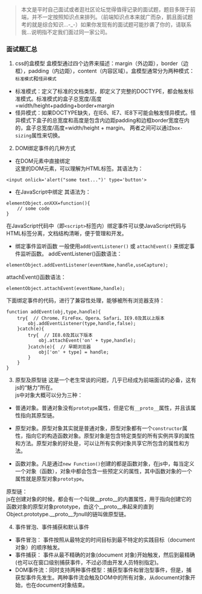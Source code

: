 > 本文是平时自己面试或者逛社区论坛觉得值得记录的面试题，题目多限于前端，并不一定按照知识点来排列。（前端知识点本来就广而杂，鹅且面试题考的就是综合知识...-_-）如果你发现有的面试题可能抄袭了你的，请联系我...说明指不定我们面过同一家公司。

### 面试题汇总
1. css的盒模型
盒模型通过四个边界来描述：margin（外边距），border（边框），padding（内边距），content（内容区域）。盒模型通常分为两种模式：`标准模式`和`怪异模式`
- 标准模式：定义了标准的文档类型，即定义了完整的DOCTYPE，都会触发标准模式。标准模式的盒子总宽度/高度=width/height+padding+border+margin
- 怪异模式：如果DOCTYPE缺失，在IE6、IE7、IE8下可能会触发怪异模式。怪异模式下盒子的总宽度和高度是包含内边距padding和边框border宽度在内的，盒子总宽度/高度=width/height + margin。
两者之间可以通过`box-sizing`属性来切换。

2. DOM绑定事件的几种方式
- 在DOM元素中直接绑定  
这里的DOM元素，可以理解为HTML标签。其语法为：
```
<input onlick='alert("some text...")' type='button'>
```

- 在JavaScript中绑定
其语法为：
```
elementObject.onXXX=function(){
    // some code
}
```
在JavaScript代码中（即`<script>`标签内）绑定事件可以使JavaScript代码与HTML标签分离，文档结构清晰，便于管理和开发。

- 绑定事件监听函数
一般使用`addEventListener()` 或 `attachEvent()` 来绑定事件监听函数。
addEventListener()函数语法：
```
elementObject.addEventListener(eventName,handle,useCapture);
```
attachEvent()函数语法：
```
elementObject.attachEvent(eventName,handle);
```

下面绑定事件的代码，进行了兼容性处理，能够被所有浏览器支持：
```
function addEvent(obj,type,handle){  
    try{  // Chrome、FireFox、Opera、Safari、IE9.0及其以上版本  
        obj.addEventListener(type,handle,false);  
    }catch(e){  
        try{  // IE8.0及其以下版本  
            obj.attachEvent('on' + type,handle);  
        }catch(e){  // 早期浏览器  
            obj['on' + type] = handle;  
        }  
    }  
}  
```

3. 原型及原型链
这是一个老生常谈的问题，几乎已经成为前端面试的必备，这有js的“魅力”所在。  
js中对象大概可以分为三种：
- 普通对象。普通对象没有`prototype`属性，但是它有`__proto__`属性，并且该属性指向其原型链。

- 原型对象。原型对象其实就是普通对象，原型对象都有一个`constructor`属性，指向它的构造函数对象。原型对象是包含特定类型的所有实例共享的属性和方法。原型对象的好处是，可以让所有实例对象共享它所包含的属性和方法。

- 函数对象。凡是通过`new Function()`创建的都是函数对象，在js中，每当定义一个对象（函数），对象中都会包含一些预定义的属性，其中函数对象的一个属性就是原型对象`prototype`。

原型链：  
js在创建对象的时候，都会有一个叫做__proto__的内置属性，用于指向创建它的函数对象的原型对象prototype，由这个__proto__串起来的直到Object.prototype.__proto__为null的链叫做原型链。

4. 事件冒泡、事件捕获和默认事件
- 事件冒泡： 事件按照从最特定的时间目标到最不特定的实践目标（document对象）的顺序触发。
- 事件捕获： 事件从最不精确的对象(document 对象)开始触发，然后到最精确(也可以在窗口级别捕获事件，不过必须由开发人员特别指定)。
- DOM事件流：同时支持两种事件模型：捕获型事件和冒泡型事件，但是，捕获型事件先发生。两种事件流会触及DOM中的所有对象，从document对象开始，也在document对象结束。
